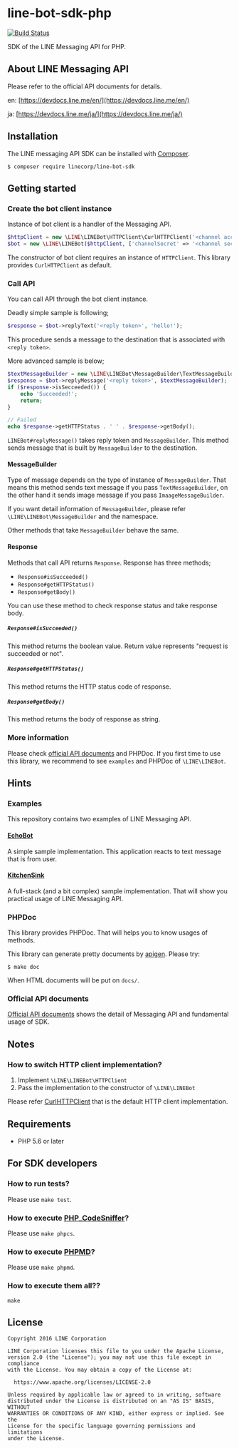 line-bot-sdk-php
==

[![Build Status](https://travis-ci.org/line/line-bot-sdk-php.svg?branch=master)](https://travis-ci.org/line/line-bot-sdk-php)

SDK of the LINE Messaging API for PHP.

About LINE Messaging API
--

Please refer to the official API documents for details.

en: [https://devdocs.line.me/en/](https://devdocs.line.me/en/)

ja: [https://devdocs.line.me/ja/](https://devdocs.line.me/ja/)

Installation
--

The LINE messaging API SDK can be installed with [Composer](https://getcomposer.org/).

```
$ composer require linecorp/line-bot-sdk
```

Getting started
--

### Create the bot client instance

Instance of bot client is a handler of the Messaging API.

```php
$httpClient = new \LINE\LINEBot\HTTPClient\CurlHTTPClient('<channel access token>');
$bot = new \LINE\LINEBot($httpClient, ['channelSecret' => '<channel secret>']);
```

The constructor of bot client requires an instance of `HTTPClient`.
This library provides `CurlHTTPClient` as default.

### Call API

You can call API through the bot client instance.

Deadly simple sample is following;

```php
$response = $bot->replyText('<reply token>', 'hello!');
```

This procedure sends a message to the destination that is associated with `<reply token>`.

More advanced sample is below;

```php
$textMessageBuilder = new \LINE\LINEBot\MessageBuilder\TextMessageBuilder('hello');
$response = $bot->replyMessage('<reply token>', $textMessageBuilder);
if ($response->isSecceeded()) {
    echo 'Succeeded!';
    return;
}

// Failed
echo $response->getHTTPStatus . ' ' . $response->getBody();
```

`LINEBot#replyMessage()` takes reply token and `MessageBuilder`.
This method sends message that is built by `MessageBuilder` to the destination.

#### MessageBuilder

Type of message depends on the type of instance of `MessageBuilder`.
That means this method sends text message if you pass `TextMessageBuilder`,
on the other hand it sends image message if you pass `ImaageMessageBuilder`.

If you want detail information of `MessageBuilder`, please refer `\LINE\LINEBot\MessageBuilder` and the namespace.

Other methods that take `MessageBuilder` behave the same.

#### Response

Methods that call API returns `Response`.  Response has three methods;

- `Response#isSucceeded()`
- `Response#getHTTPStatus()`
- `Response#getBody()`

You can use these method to check response status and take response body.

##### `Response#isSucceeded()`

This method returns the boolean value. Return value represents "request is succeeded or not".

##### `Response#getHTTPStatus()`

This method returns the HTTP status code of response.

##### `Response#getBody()`

This method returns the body of response as string.

### More information

Please check [official API documents](#about-line-messaging-api) and PHPDoc.
If you first time to use this library, we recommend to see `examples` and PHPDoc of `\LINE\LINEBot`.

Hints
--

### Examples

This repository contains two examples of LINE Messaging API.

#### [EchoBot](/examples/EchoBot)

A simple sample implementation. This application reacts to text message that is from user.

#### [KitchenSink](/examples/KitchenSink)

A full-stack (and a bit complex) sample implementation. That will show you practical usage of LINE Messaging API.

### PHPDoc

This library provides PHPDoc. That will helps you to know usages of methods.

This library can generate pretty documents by [apigen](http://www.apigen.org/). Please try:

```
$ make doc
```

When HTML documents will be put on `docs/`.

### Official API documents

[Official API documents](#about-line-messaging-api) shows the detail of Messaging API and fundamental usage of SDK.

Notes
--

### How to switch HTTP client implementation?

1. Implement `\LINE\LINEBot\HTTPClient`
2. Pass the implementation to the constructor of `\LINE\LINEBot`

Please refer [CurlHTTPClient](/src/LINEBot/HTTPClient/CurlHTTPClient.php) that is the default HTTP client implementation.

Requirements
--

- PHP 5.6 or later

For SDK developers
--

### How to run tests?

Please use `make test`.

### How to execute [PHP_CodeSniffer](https://github.com/squizlabs/PHP_CodeSniffer)?

Please use `make phpcs`.

### How to execute [PHPMD](https://phpmd.org/)?

Please use `make phpmd`.

### How to execute them all??

`make`

License
--

```
Copyright 2016 LINE Corporation

LINE Corporation licenses this file to you under the Apache License,
version 2.0 (the "License"); you may not use this file except in compliance
with the License. You may obtain a copy of the License at:

  https://www.apache.org/licenses/LICENSE-2.0

Unless required by applicable law or agreed to in writing, software
distributed under the License is distributed on an "AS IS" BASIS, WITHOUT
WARRANTIES OR CONDITIONS OF ANY KIND, either express or implied. See the
License for the specific language governing permissions and limitations
under the License.
```

